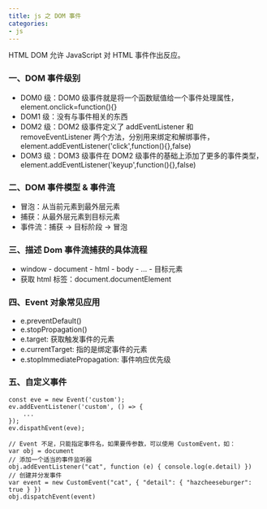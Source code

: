 ```yaml
---
title: js 之 DOM 事件
categories:
- js
---
```

HTML DOM 允许 JavaScript 对 HTML 事件作出反应。
<!--more-->
### 一、DOM 事件级别
- DOM0 级：DOM0 级事件就是将一个函数赋值给一个事件处理属性，element.onclick=function(){}
- DOM1 级：没有与事件相关的东西
- DOM2 级：DOM2 级事件定义了 addEventListener 和 removeEventListener 两个方法，分别用来绑定和解绑事件，element.addEventListener('click',function(){},false)
- DOM3 级：DOM3 级事件在 DOM2 级事件的基础上添加了更多的事件类型，element.addEventListener('keyup',function(){},false)

### 二、DOM 事件模型 & 事件流
- 冒泡：从当前元素到最外层元素
- 捕获：从最外层元素到目标元素
- 事件流：捕获 -> 目标阶段 -> 冒泡

### 三、描述 Dom 事件流捕获的具体流程
- window - document - html - body - ... - 目标元素
- 获取 html 标签：document.documentElement

### 四、Event 对象常见应用
- e.preventDefault()
- e.stopPropagation()
- e.target: 获取触发事件的元素
- e.currentTarget: 指的是绑定事件的元素
- e.stopImmediatePropagation: 事件响应优先级

### 五、自定义事件
```
const eve = new Event('custom');
ev.addEventListener('custom', () => {
    ...
});
ev.dispathEvent(eve);

// Event 不足，只能指定事件名，如果要传参数，可以使用 CustomEvent，如：
var obj = document
// 添加一个适当的事件监听器
obj.addEventListener("cat", function (e) { console.log(e.detail) })
// 创建并分发事件
var event = new CustomEvent("cat", { "detail": { "hazcheeseburger": true } })
obj.dispatchEvent(event)
```
